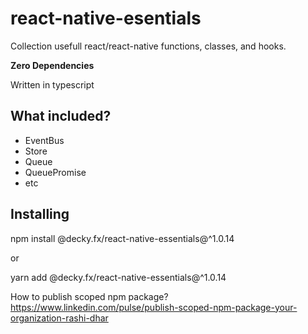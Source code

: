 # react-native-esentials

Collection usefull react/react-native functions, classes, and hooks.

**Zero Dependencies**

Written in typescript

## What included?
 - EventBus
 - Store
 - Queue
 - QueuePromise
 - etc

## Installing
npm install @decky.fx/react-native-essentials@^1.0.14

or

yarn add @decky.fx/react-native-essentials@^1.0.14

How to publish scoped npm package?
https://www.linkedin.com/pulse/publish-scoped-npm-package-your-organization-rashi-dhar
